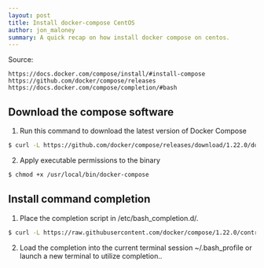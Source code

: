 ```yaml
---
layout: post
title: Install docker-compose CentOS
author: jon_maloney
summary: A quick recap on how install docker compose on centos.
---
```

Source:

    https://docs.docker.com/compose/install/#install-compose
    https://github.com/docker/compose/releases
    https://docs.docker.com/compose/completion/#bash

Download the compose software
-----------------------------
1. Run this command to download the latest version of Docker Compose
  ```bash
  $ curl -L https://github.com/docker/compose/releases/download/1.22.0/docker-compose-`uname -s`-`uname -m` -o /usr/local/bin/docker-compose
  ```
2. Apply executable permissions to the binary
  ```bash
  $ chmod +x /usr/local/bin/docker-compose
  ```

Install command completion
----------------------------
1. Place the completion script in /etc/bash_completion.d/.
  ```bash
  $ curl -L https://raw.githubusercontent.com/docker/compose/1.22.0/contrib/completion/bash/docker-compose -o /etc/bash_completion.d/docker-compose
  ```
2. Load the completion into the current terminal session ~/.bash_profile or launch a new terminal to utilize completion..